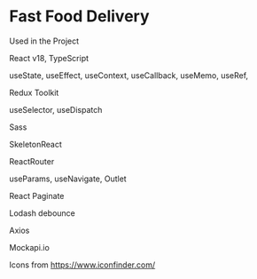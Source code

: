 # Fast Food Delivery

Used in the Project

React v18, TypeScript

useState, useEffect, useContext, useCallback, useMemo, useRef, 


Redux Toolkit

useSelector, useDispatch


Sass

SkeletonReact

ReactRouter

useParams, useNavigate, Outlet


React Paginate

Lodash debounce 

Axios

Mockapi.io

Icons from https://www.iconfinder.com/



